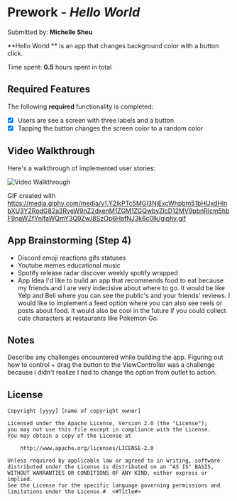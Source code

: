 # Prework - *Hello World*

Submitted by: **Michelle Sheu**

**Hello World ** is an app that changes background color with a button click. 

Time spent: **0.5** hours spent in total

## Required Features

The following **required** functionality is completed:

- [x] Users are see a screen with three labels and a button
- [x] Tapping the button changes the screen color to a random color
 
## Video Walkthrough

Here's a walkthrough of implemented user stories:

<img src='http://i.imgur.com/link/to/your/gif/file.gif' title='Video Walkthrough' width='' alt='Video Walkthrough' />

<!-- Replace this with whatever GIF tool you used! -->
GIF created with https://media.giphy.com/media/v1.Y2lkPTc5MGI3NjExcWhpbm51bHUxdHlnbXU3Y2RodG82a3RyeW9nZ2dxenM1ZGM1ZGQwbyZlcD12MV9pbnRlcm5hbF9naWZfYnlfaWQmY3Q9Zw/8SzOp6HafNJ3k6c0Ik/giphy.gif
<!-- Recommended tools:
[Kap](https://getkap.co/) for macOS
[ScreenToGif](https://www.screentogif.com/) for Windows
[peek](https://github.com/phw/peek) for Linux. -->

## App Brainstorming (Step 4)
- Discord
emoji reactions
gifs
statuses
- Youtube
memes
educational
music
- Spotify
release radar
discover weekly
spotify wrapped
- App Idea
I'd like to build an app that recommends food to eat because my friends and I are very indecisive about where to go. It would be like Yelp and Beli where you can see the public's and your friends' reviews. I would like to implement a feed option where you can also see reels or posts about food. It would also be cool in the future if you could collect cute characters at restaurants like Pokemon Go.   
## Notes

Describe any challenges encountered while building the app.
Figuring out how to control + drag the button to the ViewController was a challenge because I didn't realize I had to change the option from outlet to action.
## License

    Copyright [yyyy] [name of copyright owner]

    Licensed under the Apache License, Version 2.0 (the "License");
    you may not use this file except in compliance with the License.
    You may obtain a copy of the License at

        http://www.apache.org/licenses/LICENSE-2.0

    Unless required by applicable law or agreed to in writing, software
    distributed under the License is distributed on an "AS IS" BASIS,
    WITHOUT WARRANTIES OR CONDITIONS OF ANY KIND, either express or implied.
    See the License for the specific language governing permissions and
    limitations under the License.#  <#Title#>

